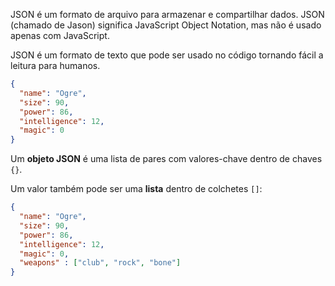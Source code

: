 JSON é um formato de arquivo para armazenar e compartilhar dados. JSON (chamado de Jason) significa JavaScript Object Notation, mas não é usado apenas com JavaScript.

JSON é um formato de texto que pode ser usado no código tornando fácil a leitura para humanos.

```json
{   
  "name": "Ogre",   
  "size": 90,   
  "power": 86,   
  "intelligence": 12,   
  "magic": 0 
}
```

Um **objeto JSON** é uma lista de pares com valores-chave dentro de chaves `{}`.

Um valor também pode ser uma **lista** dentro de colchetes `[]`:

```json
{   
  "name": "Ogre",   
  "size": 90,   
  "power": 86,   
  "intelligence": 12,   
  "magic": 0,   
  "weapons" : ["club", "rock", "bone"] 
}
```